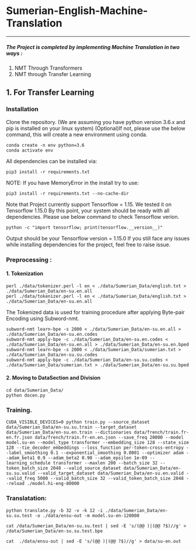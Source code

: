# Sumerian-English-Machine-Translation
---
##### The Project is completed by implementing Machine Translation in two ways :
1. NMT Through Transformers
2. NMT through Transfer Learning

## 1. For Transfer Learning

### Installation

Clone the repository. (We are assuming you have python version 3.6.x and pip is installed on your linux system)
(Optional)If not, please use the below command, this will create a new environment using conda.

```
conda create -n env python=3.6
conda activate env
```
All dependencies can be installed via:
```
pip3 install -r requirements.txt
```
NOTE: If you have MemoryError in the install try to use:
```
pip3 install -r requirements.txt --no-cache-dir
```
Note that Project currently support Tensorflow = 1.15. We tested it on Tensorflow 1.15.0
By this point, your system should be ready with all dependencies. Please use below command to check Tensorflow verion.
```
python -c "import tensorflow; print(tensorflow.__version__)"
```
Output should be your Tensorflow version = 1.15.0
If you still face any issues while installing dependencies for the project, feel free to raise issue.

### Preprocessing :

#### 1. Tokenization
 
```
perl ./data/tokenizer.perl -l en < ./data/Sumerian_Data/english.txt > ./data/Sumerian_Data/en-su.en.all
perl ./data/tokenizer.perl -l en < ./data/Sumerian_Data/english.txt > ./data/Sumerian_Data/en-su.en.all
```
The Tokenized data is used for training procedure after applying Byte-pair Encoding using Subword-nmt. 
```
subword-nmt learn-bpe -s 2000 < ./data/Sumerian_Data/en-su.en.all > ./data/Sumerian_Data/en-su.en.codes
subword-nmt apply-bpe -c ./data/Sumerian_Data/en-su.en.codes < ./data/Sumerian_Data/en-su.en.all > ./data/Sumerian_Data/en-su.en.bped
subword-nmt learn-bpe -s 2000 < ./data/Sumerian_Data/sumerian.txt > ./data/Sumerian_Data/en-su.su.codes
subword-nmt apply-bpe -c ./data/Sumerian_Data/en-su.su.codes < ./data/Sumerian_Data/sumerian.txt > ./data/Sumerian_Data/en-su.su.bped
```

#### 2. Moving to DataSection and Division
```
cd data/Sumerian_Data/
python docen.py
```
### Training. 
```
CUDA_VISIBLE_DEVICES=0 python train.py --source_dataset data/Sumerian_Data/en-su.su.train --target_dataset data/Sumerian_Data/en-su.en.train --dictionaries data/french/train.fr-en.fr.json data/french/train.fr-en.en.json --save_freq 20000 --model model.su-en --model_type transformer --embedding_size 128 --state_size 128 --tie_decoder_embeddings --loss_function per-token-cross-entropy --label_smoothing 0.1 --exponential_smoothing 0.0001 --optimizer adam --adam_beta1 0.9 --adam_beta2 0.98 --adam_epsilon 1e-09 --learning_schedule transformer --maxlen 200 --batch_size 32 --token_batch_size 2048 --valid_source_dataset data/Sumerian_Data/en-su.su.valid --valid_target_dataset data/Sumerian_Data/en-su.en.valid --valid_freq 5000 --valid_batch_size 32 --valid_token_batch_size 2048 --reload ./model.hi-eng-80000
```

### Translatation: 

```
python translate.py -b 32 -v -k 12 -i ./data/Sumerian_Data/en-su.su.test -o ./data/ensu-out -m model.su-en-120000

cat /data/Sumerian_Data/en-su.su.test | sed -E 's/(@@ )|(@@ ?$)//g' > /data/Sumerian_Data/en-su.su.test.bpe

cat  ./data/ensu-out | sed -E 's/(@@ )|(@@ ?$)//g' > data/su-en.out
```

